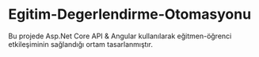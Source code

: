 # Egitim-Degerlendirme-Otomasyonu
Bu projede Asp.Net Core API &amp; Angular kullanılarak eğitmen-öğrenci etkileşiminin sağlandığı ortam tasarlanmıştır.
